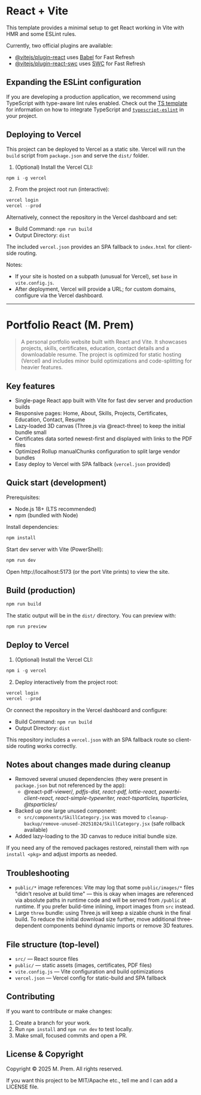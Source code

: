 # React + Vite

This template provides a minimal setup to get React working in Vite with HMR and some ESLint rules.

Currently, two official plugins are available:

- [@vitejs/plugin-react](https://github.com/vitejs/vite-plugin-react/blob/main/packages/plugin-react) uses [Babel](https://babeljs.io/) for Fast Refresh
- [@vitejs/plugin-react-swc](https://github.com/vitejs/vite-plugin-react/blob/main/packages/plugin-react-swc) uses [SWC](https://swc.rs/) for Fast Refresh

## Expanding the ESLint configuration

If you are developing a production application, we recommend using TypeScript with type-aware lint rules enabled. Check out the [TS template](https://github.com/vitejs/vite/tree/main/packages/create-vite/template-react-ts) for information on how to integrate TypeScript and [`typescript-eslint`](https://typescript-eslint.io) in your project.

## Deploying to Vercel

This project can be deployed to Vercel as a static site. Vercel will run the `build` script from `package.json` and serve the `dist/` folder.

1. (Optional) Install the Vercel CLI:

```powershell
npm i -g vercel
```

2. From the project root run (interactive):

```powershell
vercel login
vercel --prod
```

Alternatively, connect the repository in the Vercel dashboard and set:

- Build Command: `npm run build`
- Output Directory: `dist`

The included `vercel.json` provides an SPA fallback to `index.html` for client-side routing.

Notes:
- If your site is hosted on a subpath (unusual for Vercel), set `base` in `vite.config.js`.
- After deployment, Vercel will provide a URL; for custom domains, configure via the Vercel dashboard.

---

# Portfolio React (M. Prem)

> A personal portfolio website built with React and Vite. It showcases projects, skills, certificates, education, contact details and a downloadable resume. The project is optimized for static hosting (Vercel) and includes minor build optimizations and code-splitting for heavier features.

## Key features

- Single-page React app built with Vite for fast dev server and production builds
- Responsive pages: Home, About, Skills, Projects, Certificates, Education, Contact, Resume
- Lazy-loaded 3D canvas (Three.js via @react-three) to keep the initial bundle small
- Certificates data sorted newest-first and displayed with links to the PDF files
- Optimized Rollup manualChunks configuration to split large vendor bundles
- Easy deploy to Vercel with SPA fallback (`vercel.json` provided)

## Quick start (development)

Prerequisites:

- Node.js 18+ (LTS recommended)
- npm (bundled with Node)

Install dependencies:

```powershell
npm install
```

Start dev server with Vite (PowerShell):

```powershell
npm run dev
```

Open http://localhost:5173 (or the port Vite prints) to view the site.

## Build (production)

```powershell
npm run build
```

The static output will be in the `dist/` directory. You can preview with:

```powershell
npm run preview
```

## Deploy to Vercel

1. (Optional) Install the Vercel CLI:

```powershell
npm i -g vercel
```

2. Deploy interactively from the project root:

```powershell
vercel login
vercel --prod
```

Or connect the repository in the Vercel dashboard and configure:

- Build Command: `npm run build`
- Output Directory: `dist`

This repository includes a `vercel.json` with an SPA fallback route so client-side routing works correctly.

## Notes about changes made during cleanup

- Removed several unused dependencies (they were present in `package.json` but not referenced by the app):
	- @react-pdf-viewer/*, pdfjs-dist, react-pdf, lottie-react, powerbi-client-react, react-simple-typewriter, react-tsparticles, tsparticles, @tsparticles/*
- Backed up one large unused component:
	- `src/components/SkillCategory.jsx` was moved to `cleanup-backup/remove-unused-20251024/SkillCategory.jsx` (safe rollback available)
- Added lazy-loading to the 3D canvas to reduce initial bundle size.

If you need any of the removed packages restored, reinstall them with `npm install <pkg>` and adjust imports as needed.

## Troubleshooting

- `public/*` image references: Vite may log that some `public/images/*` files "didn't resolve at build time" — this is okay when images are referenced via absolute paths in runtime code and will be served from `/public` at runtime. If you prefer build-time inlining, import images from `src` instead.
- Large `three` bundle: using Three.js will keep a sizable chunk in the final build. To reduce the initial download size further, move additional three-dependent components behind dynamic imports or remove 3D features.

## File structure (top-level)

- `src/` — React source files
- `public/` — static assets (images, certificates, PDF files)
- `vite.config.js` — Vite configuration and build optimizations
- `vercel.json` — Vercel config for static-build and SPA fallback

## Contributing

If you want to contribute or make changes:

1. Create a branch for your work.
2. Run `npm install` and `npm run dev` to test locally.
3. Make small, focused commits and open a PR.

## License & Copyright

Copyright © 2025 M. Prem. All rights reserved.

If you want this project to be MIT/Apache etc., tell me and I can add a LICENSE file.

